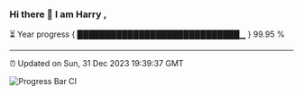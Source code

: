 ### Hi there 👋 I am Harry , 

⏳ Year progress { █████████████████████████████▁ } 99.95 %

---

⏰ Updated on Sun, 31 Dec 2023 19:39:37 GMT

![Progress Bar CI](https://github.com/duykhang68/duykhang68/workflows/Progress%20Bar%20CI/badge.svg)
